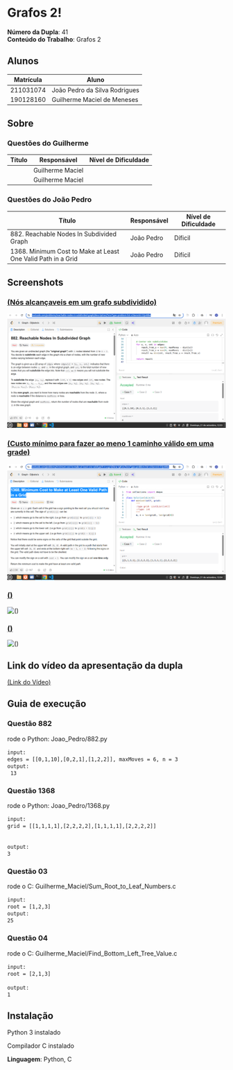 # Grafos 2!

**Número da Dupla**: 41<br>
**Conteúdo do Trabalho**: Grafos 2<br>

## Alunos
|Matrícula | Aluno |
| -- | -- |
| 211031074 | João Pedro da Silva Rodrigues |
| 190128160 | Guilherme Maciel de Meneses |

## Sobre 
### Questões do Guilherme 
| Título | Responsável | Nível de Dificuldade | 
| -- | -- | -- |
|  | Guilherme Maciel |  |
|  | Guilherme Maciel |  |

### Questões do João Pedro
| Título | Responsável | Nível de Dificuldade | 
| -- | -- | -- |
|882. Reachable Nodes In Subdivided Graph | João Pedro | Díficil |
|1368. Minimum Cost to Make at Least One Valid Path in a Grid | João Pedro | Difícil | 


## Screenshots
### [(Nós alcançaveis em um grafo subdividido)](https://leetcode.com/problems/reachable-nodes-in-subdivided-graph/description/?envType=problem-list-v2&envId=53js48ke)

![(Nós alcançaveis em um grafo subdividido)](/Imagens/882Reachble%20nodes%20in%20Subdvided.png)

### [ (Custo mínimo para fazer ao meno 1 caminho válido em uma grade)](https://leetcode.com/problems/minimum-cost-to-make-at-least-one-valid-path-in-a-grid/description/?envType=problem-list-v2&envId=53js48ke)

![ (Custo mínimo para fazer ao meno 1 caminho válido em uma grade)](/Imagens/1368Minimun%20Cost%20to%20make%20at%20least.png)


### [()]()

![()]()

### [()]()

![()]() 


## Link do vídeo da apresentação da dupla 

[(Link do Vídeo)]()


## Guia de execução

### Questão 882

rode o Python: Joao_Pedro/882.py

```
input: 
edges = [[0,1,10],[0,2,1],[1,2,2]], maxMoves = 6, n = 3
output: 
 13

```

### Questão 1368

rode o Python: Joao_Pedro/1368.py

```
input: 
grid = [[1,1,1,1],[2,2,2,2],[1,1,1,1],[2,2,2,2]]


output:
3

```

### Questão 03

rode o C: Guilherme_Maciel/Sum_Root_to_Leaf_Numbers.c

```
input: 
root = [1,2,3]
output:
25

```

### Questão 04

rode o C: Guilherme_Maciel/Find_Bottom_Left_Tree_Value.c
```
input: 
root = [2,1,3]

output:
1

```

## Instalação 
<p>Python 3 instalado </p>
<p>Compilador C instalado </p> 

**Linguagem**: Python, C <br>

